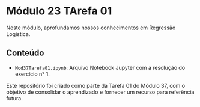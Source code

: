 # Módulo 23 TArefa 01

Neste módulo, aprofundamos nossos conhecimentos em Regressão Logística.

## Conteúdo

- `Mod37Tarefa01.ipynb`: Arquivo Notebook Jupyter com a resolução do exercício n° 1.

Este repositório foi criado como parte da Tarefa 01 do Módulo 37, com o objetivo de consolidar o aprendizado e fornecer um recurso para referência futura.
